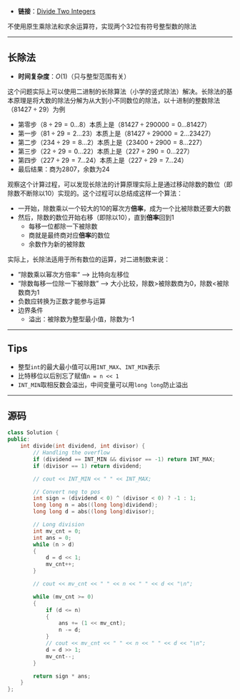 + **链接**：[Divide Two Integers](https://leetcode.com/problems/divide-two-integers/)

不使用原生乘除法和求余运算符，实现两个32位有符号整型数的除法

---
## 长除法

+ **时间复杂度**：$O(1)$（只与整型范围有关）

这个问题实际上可以使用二进制的长除算法（小学的竖式除法）解决。长除法的基本原理是将大数的除法分解为从大到小不同数位的除法，以十进制的整数除法（$81427\div29$）为例

+ 第零步（$8\div29=0\dots8$）本质上是（$81427\div290000=0\dots81427$）
+ 第一步（$81\div29=2\dots23$）本质上是（$81427\div29000=2\dots23427$）
+ 第二步（$234\div29=8\dots2$）本质上是（$23400\div2900=8\dots227$）
+ 第三步（$22\div29=0\dots22$）本质上是（$227\div290=0\dots227$）
+ 第四步（$227\div29=7\dots24$）本质上是（$227\div29=7\dots24$）
+ 最后结果：商为2807，余数为24

观察这个计算过程，可以发现长除法的计算原理实际上是通过移动除数的数位（即除数不断除以10）实现的。这个过程可以总结成这样一个算法：

+ 一开始，除数乘以一个较大的10的幂次方**倍率**，成为一个比被除数还要大的数
+ 然后，除数的数位开始右移（即除以10），直到**倍率**回到1
	+ 每移一位都除一下被除数
	+ 商就是最终商对应**倍率**的数位
	+ 余数作为新的被除数

实际上，长除法适用于所有数位的运算，对二进制数来说：

+ ”除数乘以幂次方倍率“ --> 比特向左移位
+ “除数每移一位除一下被除数” --> 大小比较，除数>被除数商为0，除数<被除数商为1
+ 负数应转换为正数才能参与运算
+ 边界条件
	+ 溢出：被除数为整型最小值，除数为-1

---
## Tips

+ 整型`int`的最大最小值可以用`INT_MAX`、`INT_MIN`表示
+ 比特移位以后别忘了赋值`n = n << 1`
+ `INT_MIN`取相反数会溢出，中间变量可以用`long long`防止溢出

---
## 源码

```C++
class Solution {
public:
    int divide(int dividend, int divisor) {
        // Handling the overflow
        if (dividend == INT_MIN && divisor == -1) return INT_MAX;
        if (divisor == 1) return dividend;

        // cout << INT_MIN << " " << INT_MAX;

        // Convert neg to pos
        int sign = (dividend < 0) ^ (divisor < 0) ? -1 : 1;
        long long n = abs((long long)dividend);
        long long d = abs((long long)divisor);

        // Long division
        int mv_cnt = 0;
        int ans = 0;
        while (n > d) 
        {   
            d = d << 1;
            mv_cnt++;
        }

        // cout << mv_cnt << " " << n << " " << d << "\n";

        while (mv_cnt >= 0)
        {
            if (d <= n) 
            {
                ans += (1 << mv_cnt);
                n -= d;
            }
            // cout << mv_cnt << " " << n << " " << d << "\n";
            d = d >> 1;
            mv_cnt--;
        }

        return sign * ans;
    }
};
```